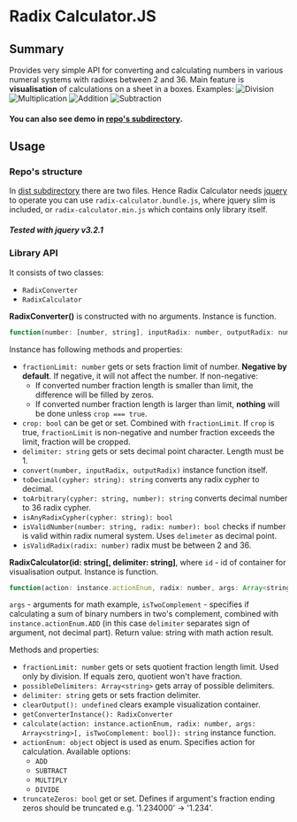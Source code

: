 # Radix Calculator.JS
## Summary
Provides very simple API for converting and calculating numbers in various numeral systems with radixes between 2 and 36. Main feature is **visualisation** of calculations on a sheet in a boxes. Examples:
![Division](https://imgur.com/a/7kRH1)
![Multiplication](https://imgur.com/a/f3EvE)
![Addition](https://imgur.com/a/hJJ0y)
![Subtraction](https://imgur.com/a/4yqCb)
#### You can also see demo in [repo's subdirectory](https://github.com/shevchenkobn/radix-calculator/tree/master/demo).
## Usage
### Repo's structure
In [dist subdirectory](https://github.com/shevchenkobn/radix-calculator/tree/master/demo) there are two files. Hence Radix Calculator needs [jquery](https://github.com/jquery/jquery) to operate you can use `radix-calculator.bundle.js`, where jquery slim is included, or `radix-calculator.min.js` which contains only library itself.
##### Tested with jquery v3.2.1
### Library API
It consists of two classes:
* `RadixConverter`
* `RadixCalculator`

**RadixConverter()** is constructed with no arguments. Instance is function.
```js
function(number: [number, string], inputRadix: number, outputRadix: number)
```

Instance has following methods and properties:
* `fractionLimit: number` gets or sets fraction limit of number. **Negative by default**. If negative, it will not affect the number. If non-negative:
  * If converted number fraction length is smaller than limit, the difference will be filled by zeros.
  * If converted number fraction length is larger than limit, **nothing** will be done unless `crop === true`.
* `crop: bool` can be get or set. Combined with `fractionLimit`. If `crop` is true, `fractionLimit` is non-negative and number fraction exceeds the limit, fraction will be cropped.
* `delimiter: string` gets or sets decimal point character. Length must be 1.
* `convert(number, inputRadix, outputRadix)` instance function itself.
* `toDecimal(cypher: string): string` converts any radix cypher to decimal.
* `toArbitrary(cypher: string, number): string` converts decimal number to 36 radix cypher.
* `isAnyRadixCypher(cypher: string): bool`
* `isValidNumber(number: string, radix: number): bool` checks if number is valid within radix numeral system. Uses `delimeter` as decimal point.
* `isValidRadix(radix: number)` radix must be between 2 and 36.

**RadixCalculator(id: string[, delimiter: string]**, where `id` - id of container for visualisation output. Instance is function.
```js
function(action: instance.actionEnum, radix: number, args: Array<string>[, isTwoComplement: bool]): string
```
`args` - arguments for math example,
`isTwoComplement` - specifies if calculating a sum of binary numbers in two's complement, combined with `instance.actionEnum.ADD` (in this case `delimiter` separates sign of argument, not decimal part).
Return value: string with math action result.

Methods and properties:
* `fractionLimit: number` gets or sets quotient fraction length limit. Used only by division. If equals zero, quotient won't have fraction.
* `possibleDelimiters: Array<string>` gets array of possible delimiters.
* `delimiter: string` gets or sets fraction delimiter.
* `clearOutput(): undefined` clears example visualization container.
* `getConverterInstance(): RadixConverter`
* `calculate(action: instance.actionEnum, radix: number, args: Array<string>[, isTwoComplement: bool]): string` instance function.
* `actionEnum: object` object is used as enum. Specifies action for calculation. Available options:
  * `ADD`
  * `SUBTRACT`
  * `MULTIPLY`
  * `DIVIDE`
* `truncateZeros: bool` get or set. Defines if argument's fraction ending zeros should be truncated e.g. '1.234000' -> '1.234'.



